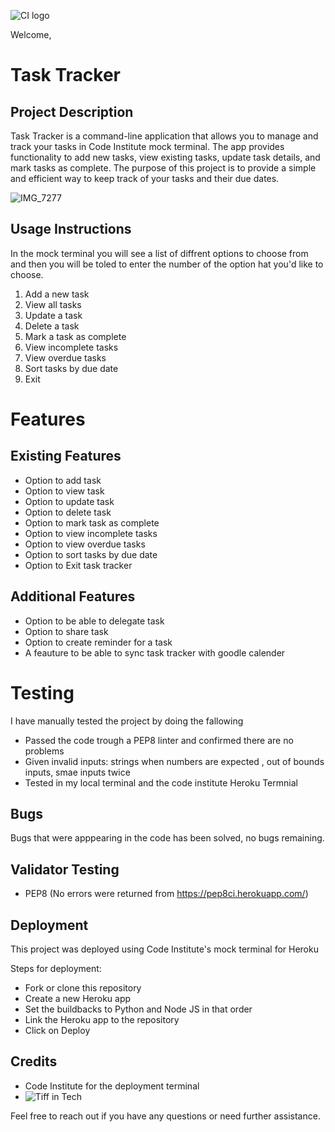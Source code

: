 ![CI logo](https://codeinstitute.s3.amazonaws.com/fullstack/ci_logo_small.png)

Welcome,

# Task Tracker

## Project Description
Task Tracker is a command-line application that allows you to manage and track your tasks in Code Institute mock terminal. The app provides functionality to add new tasks, view existing tasks, update task details, and mark tasks as complete. The purpose of this project is to provide a simple and efficient way to keep track of your tasks and their due dates.

![IMG_7277](https://github.com/MayaJJ/task-tracker/assets/127303012/5ac4f21d-2244-44d9-92b0-6dfe32f7cc2e)

## Usage Instructions


In the mock terminal you will see a list of diffrent options to choose from and then you will be toled to enter the number of the option hat you'd like to choose.

1. Add a new task
2. View all tasks
3. Update a task
4. Delete a task
5. Mark a task as complete
6. View incomplete tasks
7. View overdue tasks
8. Sort tasks by due date
9. Exit

# Features

## Existing Features
- Option to add task
- Option to view task
- Option to update task
- Option to delete task
- Option to mark task as complete
- Option to view incomplete tasks
- Option to view overdue tasks
- Option to sort tasks by due date
- Option to Exit task tracker

## Additional Features
- Option to be able to delegate task
- Option to share task
- Option to create reminder for a task 
- A feauture to be able to sync task tracker with goodle calender


# Testing

I have manually tested the project by doing the fallowing 

- Passed the code trough a PEP8 linter and confirmed there are no problems
- Given invalid inputs: strings when numbers are expected , out of bounds inputs, smae inputs twice
- Tested in my local terminal and the code institute Heroku Termnial

## Bugs

Bugs that were apppearing in the code has been solved, no bugs remaining.

## Validator Testing

- PEP8 (No errors were returned from https://pep8ci.herokuapp.com/)
 
## Deployment
This project was deployed using Code Institute's mock terminal for Heroku

Steps for deployment:
 - Fork or clone this repository
 - Create a new Heroku app
 - Set the buildbacks to Python and Node JS in that order
 - Link the Heroku app to the repository
 - Click on Deploy

## Credits

- Code Institute for the deployment terminal
- ![Tiff in Tech](https://www.youtube.com/watch?v=LXsdt6RMNfY&t=29s)

Feel free to reach out if you have any questions or need further assistance.


[def]: /workspace/task-tracker/pyscreenshot.jpg
